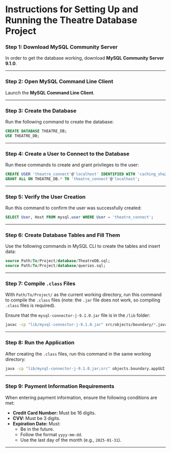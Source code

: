# Instructions for Setting Up and Running the Theatre Database Project

### Step 1: Download MySQL Community Server
In order to get the database working, download **MySQL Community Server 9.1.0**.

---

### Step 2: Open MySQL Command Line Client
Launch the **MySQL Command Line Client**.

---

### Step 3: Create the Database
Run the following command to create the database:
```sql
CREATE DATABASE THEATRE_DB;
USE THEATRE_DB;
```

---

### Step 4: Create a User to Connect to the Database
Run these commands to create and grant privileges to the user:
```sql
CREATE USER 'theatre_connect'@'localhost' IDENTIFIED WITH 'caching_sha2_password' BY 'theatre';
GRANT ALL ON THEATRE_DB.* TO 'theatre_connect'@'localhost';
```

---

### Step 5: Verify the User Creation
Run this command to confirm the user was successfully created:
```sql
SELECT User, Host FROM mysql.user WHERE User = 'theatre_connect';
```

---

### Step 6: Create Database Tables and Fill Them
Use the following commands in MySQL CLI to create the tables and insert data:
```sql
source Path/To/Project/database/TheatreDB.sql;
source Path/To/Project/database/queries.sql;
```

---

### Step 7: Compile `.class` Files
With `Path/To/Project/` as the current working directory, run this command to compile the `.class` files (note: the `.jar` file does not work, so compiling `.class` files is required).  

Ensure that the `mysql-connector-j-9.1.0.jar` file is in the `/lib` folder:
```bash
javac -cp "lib/mysql-connector-j-9.1.0.jar" src/objects/boundary/*.java src/objects/control/*.java src/objects/entity/*.java
```

---

### Step 8: Run the Application
After creating the `.class` files, run this command in the same working directory:
```bash
java -cp "lib/mysql-connector-j-9.1.0.jar;src" objects.boundary.appGUI
```

---

### Step 9: Payment Information Requirements
When entering payment information, ensure the following conditions are met:
- **Credit Card Number:** Must be 16 digits.
- **CVV:** Must be 3 digits.
- **Expiration Date:** Must:
  - Be in the future.
  - Follow the format `yyyy-mm-dd`.
  - Use the last day of the month (e.g., `2025-01-31`).

---
